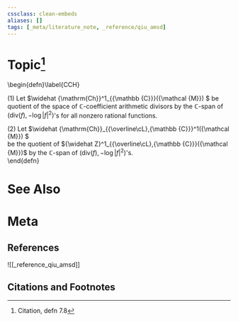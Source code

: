 ```yaml
---
cssclass: clean-embeds
aliases: []
tags: [_meta/literature_note, _reference/qiu_amsd]
---
```

# Topic[^1]
\begin{defn}\label{CCH}

(1) Let   $\widehat {\mathrm{Ch}}^1_{{\mathbb {C}}}({\mathcal {M}}) $ be quotient of the  space of   ${\mathbb {C}}$-coefficient    arithmetic divisors by  the ${\mathbb {C}}$-span of   $({\mathrm{div}}(f),-\log |f|^2)$'s for all nonzero rational functions.
 
(2) 
 Let  $\widehat {\mathrm{Ch}}_{{\overline\cL},{\mathbb {C}}}^1({\mathcal {M}}) $  
be the       quotient of  ${\widehat Z}^1_{{\overline\cL},{\mathbb {C}}}({\mathcal {M}})$ by the ${\mathbb {C}}$-span of $({\mathrm{div}}(f),-\log |f|^2)$'s.  
\end{defn}

# See Also

# Meta
## References
![[_reference_qiu_amsd]]


## Citations and Footnotes
[^1]: Citation, defn 7.8